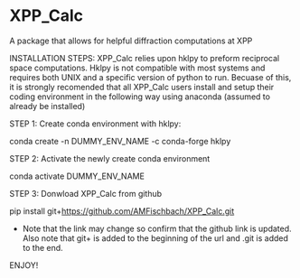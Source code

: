 # XPP_Calc
A package that allows for helpful diffraction computations at XPP

INSTALLATION STEPS:
XPP_Calc relies upon hklpy to preform reciprocal space computations. Hklpy is 
not compatible with most systems and requires both UNIX and a specific version of python to run.
Becuase of this, it is strongly recomended that all XPP_Calc users install and setup their
coding environment in the following way using anaconda (assumed to already be installed)

STEP 1: Create conda environment with hklpy:

conda create -n DUMMY_ENV_NAME -c conda-forge hklpy

STEP 2: Activate the newly create conda environment

conda activate DUMMY_ENV_NAME

STEP 3: Donwload XPP_Calc from github

pip install git+https://github.com/AMFischbach/XPP_Calc.git

- Note that the link may change so confirm that the github link is updated. Also note that git+ is 
added to the beginning of the url and .git is added to the end.

ENJOY!
